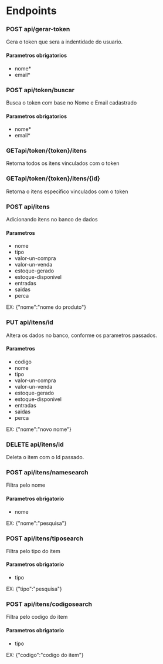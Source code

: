 <h1>Endpoints</h1>

<h3><strong>POST</strong> api/gerar-token</h3>
<p>Gera o token que sera a indentidade do usuario.</p>
<h4>Parametros obrigatorios</h4>
<ul>
<li>nome*</li>
<li>email*</li>
</ul>

<h3><strong>POST</strong> api/token/buscar</h3>
<p>Busca o token com base no Nome e Email cadastrado</p>
<h4>Parametros obrigatorios</h4>
<ul>
<li>nome*</li>
<li>email*</li>
</ul>

<h3><strong>GET</strong>api/token/{token}/itens</h3>
<p>Retorna todos os itens vinculados com o token</p>

<h3><strong>GET</strong>api/token/{token}/itens/{id}</h3>
<p>Retorna o itens especifico vinculados com o token</p>
 
<h3><strong>POST</strong> api/itens</h3>
<p>Adicionando itens no banco de dados</p>
<h4>Parametros</h4>
<ul>
<li>nome</li>
<li>tipo</li>
<li>valor-un-compra</li>
<li>valor-un-venda</li>
<li>estoque-gerado</li>
<li>estoque-disponivel</li>
<li>entradas</li>
<li>saidas</li>
<li>perca</li>
</ul>

<p>EX: {"nome":"nome do produto"}</p>

<h3><strong>PUT</strong> api/itens/id</h3>
<p>Altera os dados no banco, conforme os parametros passados.</p>
<h4>Parametros</h4>
<ul>
<li>codigo</li>
<li>nome</li>
<li>tipo</li>
<li>valor-un-compra</li>
<li>valor-un-venda</li>
<li>estoque-gerado</li>
<li>estoque-disponivel</li>
<li>entradas</li>
<li>saidas</li>
<li>perca</li>
</ul>
<p>EX: {"nome":"novo nome"}</p>

<h3><strong>DELETE</strong> api/itens/id</h3>
<p>Deleta o item com o Id passado.</p>

<h3><strong>POST</strong> api/itens/namesearch</h3>
<p>Filtra pelo nome</p>
<h4>Parametros obrigatorio</h4>
<ul>
<li>nome</li>
</ul>
<p>EX: {"nome":"pesquisa"}</p>

<h3><strong>POST</strong> api/itens/tiposearch</h3>
<p>Filtra pelo tipo do item</p>
<h4>Parametros obrigatorio</h4>
<ul>
<li>tipo</li>
</ul>
<p>EX: {"tipo":"pesquisa"}</p>

<h3><strong>POST</strong> api/itens/codigosearch</h3>
<p>Filtra pelo codigo do item</p>
<h4>Parametros obrigatorio</h4>
<ul>
<li>tipo</li>
</ul>
<p>EX: {"codigo":"codigo do item"}</p>


